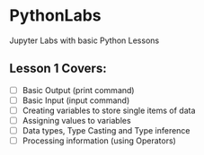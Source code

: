 # PythonLabs
Jupyter Labs with basic Python Lessons


## Lesson 1 Covers:
- [ ] Basic Output (print command)
- [ ] Basic Input (input command)
- [ ] Creating variables to store single items of data
- [ ] Assigning values to variables
- [ ] Data types, Type Casting and Type inference
- [ ] Processing information (using Operators)
